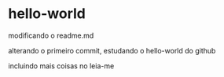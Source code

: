 # hello-world

modificando o readme.md

alterando o primeiro commit, estudando o hello-world do github

incluindo mais coisas no leia-me